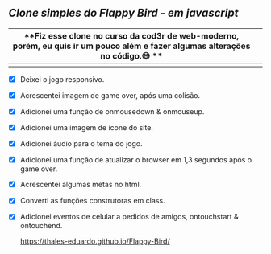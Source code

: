 ##  *Clone simples do Flappy Bird - em javascript*

 
 

|**Fiz esse clone no curso da cod3r de web-moderno, porém, eu quis ir um pouco além e fazer algumas alterações no código.😅 **|  |
|-----------------------------------------------------------------------------------------------------------------------------|--|
|                                                                                                                             |  |

 - [x] Deixei o jogo responsivo.
 - [x] Acrescentei imagem de game over, após uma colisão.
 - [x] Adicionei uma função de onmousedown & onmouseup.
 - [x] Adicionei uma imagem de ícone do site.
 - [x] Adicionei áudio para o tema do jogo.
 - [x] Adicionei uma função de atualizar o browser em 1,3 segundos após o game over.
 - [x] Acrescentei algumas metas no html.
 - [x] Converti as funções construtoras em class.
 - [x] Adicionei eventos de celular a pedidos de amigos, ontouchstart & ontouchend.

     https://thales-eduardo.github.io/Flappy-Bird/

